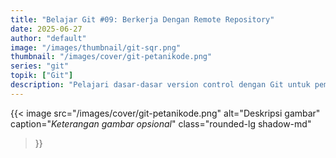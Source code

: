 ```yaml
---
title: "Belajar Git #09: Berkerja Dengan Remote Repository"
date: 2025-06-27
author: "default"
image: "/images/thumbnail/git-sqr.png"
thumbnail: "/images/cover/git-petanikode.png"
series: "git"
topik: ["Git"]
description: "Pelajari dasar-dasar version control dengan Git untuk pemula."
---
```


{{< image 
    src="/images/cover/git-petanikode.png" 
    alt="Deskripsi gambar" 
    caption="*Keterangan gambar opsional*" 
    class="rounded-lg shadow-md"
>}}
